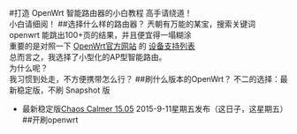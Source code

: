 #打造 OpenWrt 智能路由器的小白教程
高手请绕道！<br>
小白请细阅！
##选择什么样的路由器？
兲朝有万能的某宝，搜索关键词 openwrt 能跳出100+页的结果，并且便宜得一塌糊涂<br>
重要的是对照一下 [OpenWrt官方网站](https://openwrt.org/) 的 [设备支持列表](https://wiki.openwrt.org/toh/start)<br>
总而言之，我选择了小型化的AP型智能路由。<br>
为什么呢？<br>
我习惯到处走，不方便携带怎么行？
##刷什么版本的OpenWrt？
不二的选择：最新稳定版，不刷 Snapshot 版
- 最新稳定版[Chaos Calmer 15.05](https://downloads.openwrt.org/chaos_calmer/15.05/) 2015-9-11星期五发布（这日子，这星期五）
##开刷openwrt
